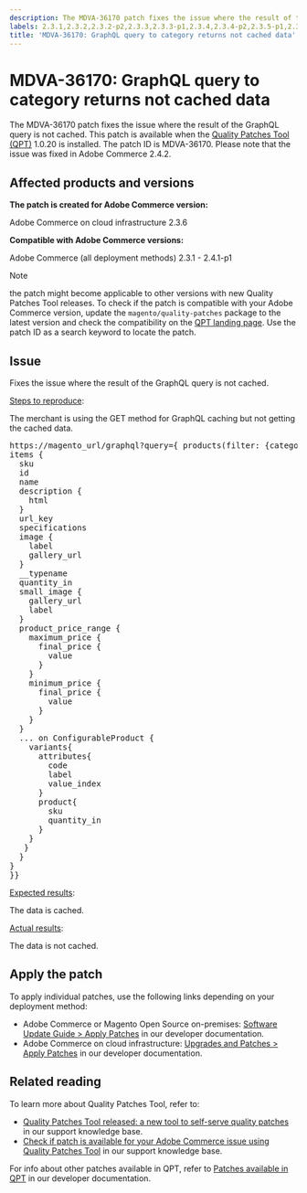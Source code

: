 ```yaml
---
description: The MDVA-36170 patch fixes the issue where the result of the GraphQL query is not cached. This patch is available when the [Quality Patches Tool (QPT)](https://support.magento.com/hc/en-us/articles/360047139492) 1.0.20 is installed. The patch ID is MDVA-36170. Please note that the issue was fixed in Adobe Commerce 2.4.2.
labels: 2.3.1,2.3.2,2.3.2-p2,2.3.3,2.3.3-p1,2.3.4,2.3.4-p2,2.3.5-p1,2.3.5-p2,2.3.6,2.3.6-p1,2.4.0,2.4.0-p1,2.4.1,2.4.1-p1,GraphQL,GraphQL queries,QPT 1.0.20,QPT patches,Magento Commerce,Magento Commerce Cloud,caching,category,data,support tools,Adobe Commerce,cloud infrastructure,on-premises
title: 'MDVA-36170: GraphQL query to category returns not cached data'
---
```


# MDVA-36170: GraphQL query to category returns not cached data

The MDVA-36170 patch fixes the issue where the result of the GraphQL query is not cached. This patch is available when the [Quality Patches Tool (QPT)](https://support.magento.com/hc/en-us/articles/360047139492) 1.0.20 is installed. The patch ID is MDVA-36170. Please note that the issue was fixed in Adobe Commerce 2.4.2.

## Affected products and versions

**The patch is created for Adobe Commerce version:**

Adobe Commerce on cloud infrastructure 2.3.6

**Compatible with Adobe Commerce versions:**

Adobe Commerce (all deployment methods) 2.3.1 - 2.4.1-p1

>[!NOTE]
>
>the patch might become applicable to other versions with new Quality Patches Tool releases. To check if the patch is compatible with your Adobe Commerce version, update the `magento/quality-patches` package to the latest version and check the compatibility on the [QPT landing page](https://devdocs.magento.com/quality-patches/tool.html#patch-grid). Use the patch ID as a search keyword to locate the patch.

## Issue

Fixes the issue where the result of the GraphQL query is not cached.

<u>Steps to reproduce</u>:

The merchant is using the GET method for GraphQL caching but not getting the cached data.

<pre>https://magento_url/graphql?query={ products(filter: {category_id: {eq: "2"}}, pageSize: 2000, currentPage: 1, sort: {position: ASC}) {
items {
  sku
  id
  name
  description {
    html
  }
  url_key
  specifications
  image {
    label
    gallery_url
  }
  __typename
  quantity_in
  small_image {
    gallery_url
    label
  }
  product_price_range {
    maximum_price {
      final_price {
        value
      }
    }
    minimum_price {
      final_price {
        value
      }
    }
  }
  ... on ConfigurableProduct {
    variants{
      attributes{
        code
        label
        value_index
      }
      product{
        sku
        quantity_in
      }
    }
   }
  }
}
}}</pre>

<u>Expected results</u>:

The data is cached.

<u>Actual results</u>:

The data is not cached.

## Apply the patch

To apply individual patches, use the following links depending on your deployment method:

* Adobe Commerce or Magento Open Source on-premises: [Software Update Guide > Apply Patches](https://devdocs.magento.com/guides/v2.4/comp-mgr/patching/mqp.html) in our developer documentation.
* Adobe Commerce on cloud infrastructure: [Upgrades and Patches > Apply Patches](https://devdocs.magento.com/cloud/project/project-patch.html) in our developer documentation.

## Related reading

To learn more about Quality Patches Tool, refer to:

* [Quality Patches Tool released: a new tool to self-serve quality patches](https://support.magento.com/hc/en-us/articles/360047139492) in our support knowledge base.
* [Check if patch is available for your Adobe Commerce issue using Quality Patches Tool](https://support.magento.com/hc/en-us/articles/360047125252) in our support knowledge base.

For info about other patches available in QPT, refer to [Patches available in QPT](https://devdocs.magento.com/quality-patches/tool.html#patch-grid) in our developer documentation.